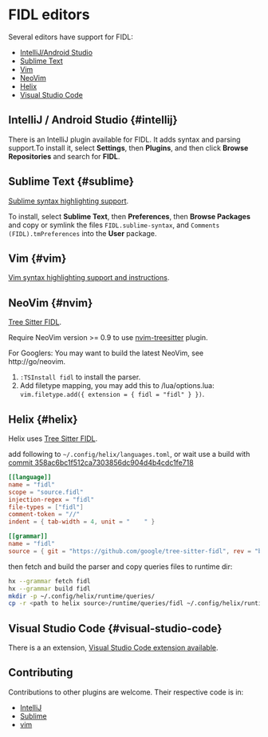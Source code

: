 # FIDL editors

Several editors have support for FIDL:

* [IntelliJ/Android Studio](#intellij)
* [Sublime Text](#sublime)
* [Vim](#vim)
* [NeoVim](#nvim)
* [Helix](#helix)
* [Visual Studio Code](#visual-studio-code)

## IntelliJ / Android Studio {#intellij}

There is an IntelliJ plugin available for FIDL. It adds syntax and parsing
support.To install it, select **Settings**, then **Plugins**, and then click
**Browse Repositories** and search for **FIDL**.

## Sublime Text {#sublime}

[Sublime syntax highlighting support](/tools/fidl/editors/sublime).

To install, select **Sublime Text**, then **Preferences**, then
**Browse Packages** and copy or symlink the files `FIDL.sublime-syntax`, and
`Comments (FIDL).tmPreferences` into the **User** package.

## Vim {#vim}

[Vim syntax highlighting support and instructions](/tools/fidl/editors/vim).

## NeoVim {#nvim}

[Tree Sitter FIDL](https://github.com/google/tree-sitter-fidl).

Require NeoVim version >= 0.9 to use
[nvim-treesitter](https://github.com/nvim-treesitter/nvim-treesitter) plugin.

For Googlers: You may want to build the latest NeoVim, see http://go/neovim.

1. `:TSInstall fidl` to install the parser.
2. Add filetype mapping, you may add this to <nvim-config>/lua/options.lua:
   `vim.filetype.add({ extension = { fidl = "fidl" } })`.

## Helix {#helix}

Helix uses [Tree Sitter FIDL](https://github.com/google/tree-sitter-fidl).

add following to `~/.config/helix/languages.toml`, or wait use a build with
[commit 358ac6bc1f512ca7303856dc904d4b4cdc1fe718](https://github.com/helix-editor/helix/commit/358ac6bc1f512ca7303856dc904d4b4cdc1fe718)

```toml
[[language]]
name = "fidl"
scope = "source.fidl"
injection-regex = "fidl"
file-types = ["fidl"]
comment-token = "//"
indent = { tab-width = 4, unit = "    " }

[[grammar]]
name = "fidl"
source = { git = "https://github.com/google/tree-sitter-fidl", rev = "bdbb635a7f5035e424f6173f2f11b9cd79703f8d" }
```

then fetch and build the parser and copy queries files to runtime dir:

```sh
hx --grammar fetch fidl
hx --grammar build fidl
mkdir -p ~/.config/helix/runtime/queries/
cp -r <path to helix source>/runtime/queries/fidl ~/.config/helix/runtime/queries
```

## Visual Studio Code {#visual-studio-code}

There is a an extension,
[Visual Studio Code extension available](https://marketplace.visualstudio.com/items?itemName=fuchsia-authors.vscode-fuchsia).

## Contributing

Contributions to other plugins are welcome. Their respective code is in:

* [IntelliJ](https://fuchsia.googlesource.com/intellij-language-fidl/)
* [Sublime](/tools/fidl/editors/sublime)
* [vim](/tools/fidl/editors/vim/)

